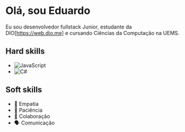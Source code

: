 # Olá, sou Eduardo
 Eu sou desenvolvedor fullstack Junior, estudante da DIO[https://web.dio.me] e cursando Ciências da Computação na UEMS.
## Hard skills
* ![JavaScript](https://img.shields.io/badge/JavaScript-F7DF1E?style=for-the-badge&logo=javascript&logoColor=black)
* ![C#](https://img.shields.io/badge/C%23-239120?style=for-the-badge&logo=c-sharp&logoColor=white)
## Soft skills
* 🥰 Empatia
* 🤗 Paciência 
* 🤝 Colaboração
* 🗣 Comunicação
<!---
EduardoNoda/EduardoNoda is a ✨ special ✨ repository because its `README.md` (this file) appears on your GitHub profile.
You can click the Preview link to take a look at your changes.
--->
